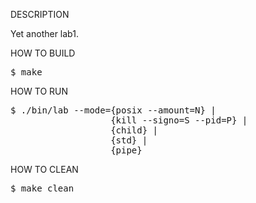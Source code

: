 DESCRIPTION

Yet another lab1.


HOW TO BUILD
<pre>
$ make
</pre>


HOW TO RUN
<pre>
$ ./bin/lab --mode={posix --amount=N} |
                   {kill --signo=S --pid=P} |
                   {child} |
                   {std} |
                   {pipe}
</pre>


HOW TO CLEAN
<pre>
$ make clean
</pre>
